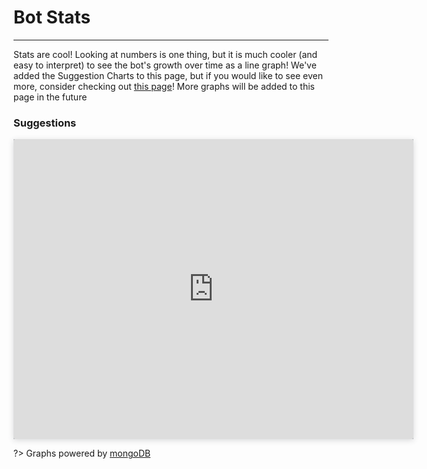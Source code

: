 # Bot Stats
---
Stats are cool! Looking at numbers is one thing, but it is much cooler (and easy to interpret) to see the bot's growth over time as a line graph! We've added the Suggestion Charts to this page, but if you would like to see even more, consider checking out [this page](https://charts.mongodb.com/charts-suggesterproduction-vredm/public/dashboards/79485b0d-217d-4d7d-9010-429befa016e9)! More graphs will be added to this page in the future

### **Suggestions**

<iframe style="background: #21313C;border: none;border-radius: 2px;box-shadow: 0 2px 10px 0 rgba(70, 76, 79, .2);" width="640" height="480" src="https://charts.mongodb.com/charts-suggesterproduction-vredm/embed/charts?id=bb78f08b-1b7c-4da5-8cb0-db79007592a5&theme=dark"></iframe>


?> Graphs powered by [mongoDB](https://www.mongodb.com/)

